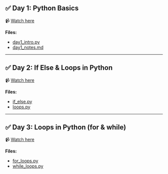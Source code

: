 ## ✅ Day 1: Python Basics  
📹 [Watch here](https://www.youtube.com/@DATANUGGETz)

**Files:**
- [day1_intro.py](Day1_Python_Basics/day1_intro.ipynb)
- [day1_notes.md](Day1_Python_Basics/day1_notes.md)

---

## ✅ Day 2: If Else & Loops in Python  
📹 [Watch here](https://www.youtube.com/watch?v=c1SaiQECIvI)

**Files:**
- [if_else.py](Day2_If_Else_Loops/if_else.py)
- [loops.py](Day2_If_Else_Loops/loops.py)

---

## ✅ Day 3: Loops in Python (for & while)  
📹 [Watch here](https://www.youtube.com/watch?v=EIbz58nTDMc)

**Files:**
- [for_loops.py](Day3_Loops/for_loops.py)
- [while_loops.py](Day3_Loops/while_loops.py)
